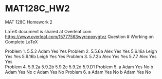 # MAT128C_HW2
MAT 128C Homework 2

LaTeX document is shared at Overleaf.com
https://www.overleaf.com/15777563wyrcppxygtvz
Question #            Working on          Complete        LaTeX

Problem 1. 5.5.2      Adam                Yes             Yes
Problem 2. 5.5.6a     Alex                Yes             Yes
           5.6.16a    Leigh               Yes             Yes
           5.6.16b    Leigh               Yes             Yes
Problem 3. 5.7.2b     Alex                Yes             Yes
           5.7.7      Alex                Yes             Yes    
Problem 4. 5.9.2a
           5.9.2b
           5.9.2c
           5.9.2d
           5.9.D1
Problem 5. a          Adam                Yes             No
           b          Adam                Yes             No
           c          Adam                Yes             No
Problem 6. a          Adam                Yes             No
           b          Adam                Yes             No
